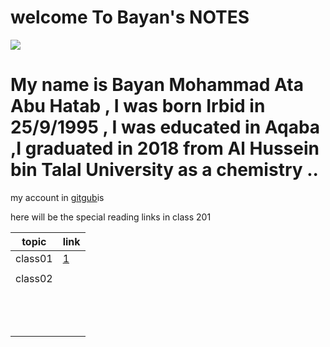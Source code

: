 # welcome To Bayan's NOTES 


![](https://ilhyh.com/wp-content/uploads/2018/12/%D8%AE%D9%84%D9%81%D9%8A%D8%A7%D8%AA-%D9%81%D9%86%D8%AC%D8%A7%D9%86-%D9%82%D9%87%D9%88%D8%A9-%D9%84%D9%84%D8%AC%D9%88%D8%A7%D9%84-.jpg)


# My name is Bayan Mohammad Ata Abu Hatab , I was born Irbid  in 25/9/1995 , I was educated in Aqaba ,I graduated in 2018 from  Al Hussein bin Talal University as a chemistry ..

my account in [gitgub](https://github.com/Bayanabuhatab)is 

here will be the special reading links in class 201


|topic        |  link 
| ----------- | ----------- |
 class01      |  [1](https://bayanabuhatab.github.io/Code-201-Reading-Notes/)
|             |             |
| class02     |    [](https://github.com/Bayanabuhatab/class01.md/blob/main/class02.md)         |
|             |             |
|             |             |
|             |             |
|             |             |
|             |             |
|             |             |
|             |             |
|             |             |
|             |             |
|             |             |
|             |             |
|             |             |
|             |             |
                        
